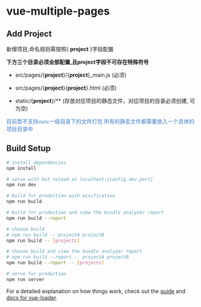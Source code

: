 # vue-multiple-pages

## Add Project

新增项目,命名规则需按照{ <b>project</b> }字段配置

<b>下方三个目录必须全部配置,且project字段不可存在特殊符号</b>

* src/pages/{<b>project</b>}/{<b>project</b>}_main.js (必须)

* src/pages/{<b>project</b>}{<b>project</b>}.html (必须)

* static/{<b>project</b>}/** (存放对应项目的静态文件，对应项目的目录必须创建, 可为空)

<font color="#3e7ac6" face="黑体">目前暂不支持static一级目录下的文件打包 所有的静态文件都需要放入一个具体的项目目录中</font>

## Build Setup

``` bash
# install dependencies
npm install

# serve with hot reload at localhost:{config.dev.port}
npm run dev

# build for production with minification
npm run build

# build for production and view the bundle analyzer report
npm run build --report

# choose build
# npm run build -- projectA projectB
npm run build -- [projects]

# choose build and view the bundle analyzer report
# npm run build --report -- projectA projectB
npm run build --report -- [projects]

# serve for production
npm run server
```

For a detailed explanation on how things work, check out the [guide](http://vuejs-templates.github.io/webpack/) and [docs for vue-loader](http://vuejs.github.io/vue-loader).
